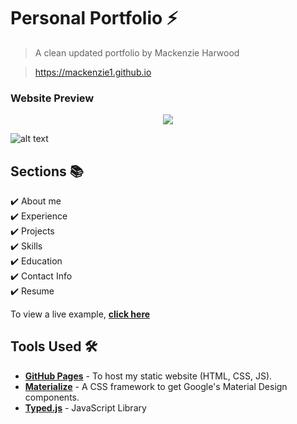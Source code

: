 # Personal Portfolio ⚡️ 
> A clean updated portfolio by Mackenzie Harwood

> https://mackenzie1.github.io

### Website Preview
<p align="center">
  <kbd>
    <a href="https://mackenzie1.github.io" target="_blank"><img src="img/screenshot.png">
  </a>
  </kbd>
</p>

![alt text](http://url/to/img.png)

## Sections 📚
✔️ About me\
✔️ Experience\
✔️ Projects \
✔️ Skills \
✔️ Education\
✔️ Contact Info\
✔️ Resume

To view a live example, **[click here](https://mackenzie1.github.io/)**

## Tools Used 🛠️
* [<b>GitHub Pages</b>](https://create-react-app.dev/docs/deployment/#github-pages) - To host my static website (HTML, CSS, JS).
* [<b>Materialize</b>](https://materializecss.com/) - A CSS framework to get Google's Material Design components.
* [<b>Typed.js</b>](https://mattboldt.com/demos/typed-js/) - JavaScript Library



